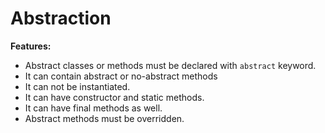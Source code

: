 # Abstraction

**Features:**  
* Abstract classes or methods must be declared with `abstract` keyword.
* It can contain abstract or no-abstract methods
* It can not be instantiated.
* It can have constructor and static methods.
* It can have final methods as well.
* Abstract methods must be overridden.